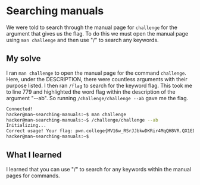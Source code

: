 # Searching manuals

We were told to search through the manual page for ``challenge`` for the argument that gives us the flag. To do this we must open the manual page using ``man challenge`` and then use "/" to search any keywords. 

## My solve

I ran ``man challenge`` to open the manual page for the command ``challenge``. Here, under the DESCRIPTION, there were countless arguments with their purpose listed. I then ran ``/flag`` to search for the keyword flag. This took me to line 779 and highlighted the word flag within the description of the argument "--ab". So running ``/challenge/challenge --ab`` gave me the flag.

```bash
Connected!
hacker@man~searching-manuals:~$ man challenge
hacker@man~searching-manuals:~$ /challenge/challenge --ab
Initializing...
Correct usage! Your flag: pwn.college{MV16w_RSrJJbkwDKRir4MqQH8VR.QX1EDO0wyN4ETMzEzW}
hacker@man~searching-manuals:~$ 
```

## What I learned
I learned that you can use "/" to search for any keywords within the manual pages for commands.
